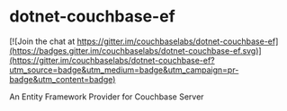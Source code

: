 # dotnet-couchbase-ef
[![Join the chat at https://gitter.im/couchbaselabs/dotnet-couchbase-ef](https://badges.gitter.im/couchbaselabs/dotnet-couchbase-ef.svg)](https://gitter.im/couchbaselabs/dotnet-couchbase-ef?utm_source=badge&utm_medium=badge&utm_campaign=pr-badge&utm_content=badge)

An Entity Framework Provider for Couchbase Server 

